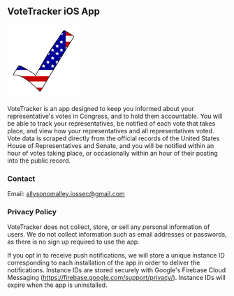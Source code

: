 ## VoteTracker iOS App

![Image](https://raw.githubusercontent.com/allyomalley/VoteTracker/master/Icon-App-83.5x83.5@2x.png)

VoteTracker is an app designed to keep you informed about your representative's votes in Congress, and to hold them accountable. You will be able to track your representatives, be notified of each vote that takes place, and view how your representatives and all representatives voted. Vote data is scraped directly from the official records of the United States House of Representatives and Senate, and you will be notified within an hour of votes taking place, or occasionally within an hour of their posting into the public record.


### Contact

Email: allysonomalley.iossec@gmail.com


### Privacy Policy

VoteTracker does not collect, store, or sell any personal information of users. We do not collect information such as email addresses or passwords, as there is no sign up required to use the app.

If you opt in to receive push notifications, we will store a unique instance ID corresponding to each installation of the app in order to deliver the notifications. Instance IDs are stored securely with Google's Firebase Cloud Messaging (https://firebase.google.com/support/privacy/). Instance IDs will expire when the app is uninstalled.

